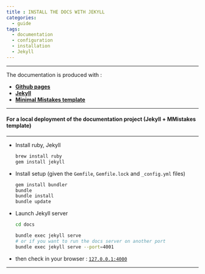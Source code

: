 ```yaml
---
title : INSTALL THE DOCS WITH JEKYLL
categories:
  - guide
tags:
  - documentation
  - configuration
  - installation
  - Jekyll
---
```


--------

The documentation is produced with : 

  - **[Github pages](https://pages.github.com/)**
  - **[Jekyll](https://jekyllrb.com/)**
  - **[Minimal Mistakes template](https://mmistakes.github.io/minimal-mistakes/docs/quick-start-guide/)**

--------

#### For a local deployment of the documentation project (Jekyll + MMistakes template)

--------

- Install ruby, Jekyll
  <br>

  ```bash
  brew install ruby
  gem install jekyll
  ```

- Install setup (given the `Gemfile`, `Gemfile.lock` and `_config.yml` files)
  <br>

  ```bash
  gem install bundler
  bundle
  bundle install
  bundle update
  ```


- Launch Jekyll server 
  <br>

  ```bash
  cd docs

  bundle exec jekyll serve
  # or if you want to run the docs server on another port
  bundle exec jekyll serve --port=4001
  ```

- then check in your browser : [`127.0.0.1:4000`](127.0.0.1:4000) 


------------

<br>
<br>

